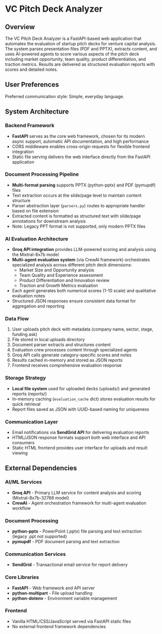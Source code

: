 # VC Pitch Deck Analyzer

## Overview

The VC Pitch Deck Analyzer is a FastAPI-based web application that automates the evaluation of startup pitch decks for venture capital analysis. The system parses presentation files (PDF and PPTX), extracts content, and uses AI-powered agents to score various aspects of the pitch deck including market opportunity, team quality, product differentiation, and traction metrics. Results are delivered as structured evaluation reports with scores and detailed notes.

## User Preferences

Preferred communication style: Simple, everyday language.

## System Architecture

### Backend Framework
- **FastAPI** serves as the core web framework, chosen for its modern async support, automatic API documentation, and high performance
- CORS middleware enables cross-origin requests for flexible frontend integration
- Static file serving delivers the web interface directly from the FastAPI application

### Document Processing Pipeline
- **Multi-format parsing** supports PPTX (python-pptx) and PDF (pymupdf) files
- Text extraction occurs at the slide/page level to maintain content structure
- Parser abstraction layer (`parsers.py`) routes to appropriate handler based on file extension
- Extracted content is formatted as structured text with slide/page annotations for downstream analysis
- Note: Legacy PPT format is not supported, only modern PPTX files

### AI Evaluation Architecture
- **Groq API integration** provides LLM-powered scoring and analysis using the Mixtral-8x7b model
- **Multi-agent evaluation system** (via CrewAI framework) orchestrates specialized analysis across different pitch deck dimensions:
  - Market Size and Opportunity analysis
  - Team Quality and Experience assessment
  - Product Differentiation and Innovation review
  - Traction and Growth Metrics evaluation
- Each agent generates both numerical scores (1-10 scale) and qualitative evaluation notes
- Structured JSON responses ensure consistent data format for aggregation and reporting

### Data Flow
1. User uploads pitch deck with metadata (company name, sector, stage, funding ask)
2. File stored in local uploads directory
3. Document parser extracts and structures content
4. Evaluation crew processes content through specialized agents
5. Groq API calls generate category-specific scores and notes
6. Results cached in-memory and stored as JSON reports
7. Frontend receives comprehensive evaluation response

### Storage Strategy
- **Local file system** used for uploaded decks (uploads/) and generated reports (reports/)
- In-memory caching (`evaluation_cache` dict) stores evaluation results for quick retrieval
- Report files saved as JSON with UUID-based naming for uniqueness

### Communication Layer
- Email notifications via **SendGrid API** for delivering evaluation reports
- HTML/JSON response formats support both web interface and API consumers
- Static HTML frontend provides user interface for uploads and result viewing

## External Dependencies

### AI/ML Services
- **Groq API** - Primary LLM service for content analysis and scoring (Mixtral-8x7b-32768 model)
- **CrewAI** - Agent orchestration framework for multi-agent evaluation workflow

### Document Processing
- **python-pptx** - PowerPoint (.pptx) file parsing and text extraction (legacy .ppt not supported)
- **pymupdf** - PDF document parsing and text extraction

### Communication Services
- **SendGrid** - Transactional email service for report delivery

### Core Libraries
- **FastAPI** - Web framework and API server
- **python-multipart** - File upload handling
- **python-dotenv** - Environment variable management

### Frontend
- Vanilla HTML/CSS/JavaScript served via FastAPI static files
- No external frontend framework dependencies